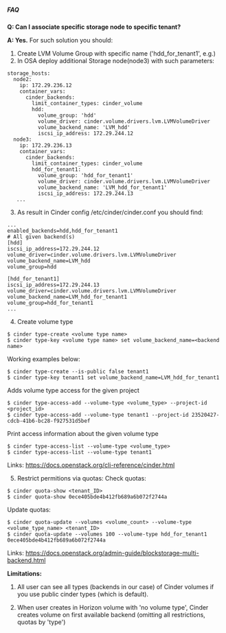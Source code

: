 ##### FAQ

**Q: Can I associate specific storage node to specific tenant?**  

**A: Yes.**
For such solution you should: 
1) Create LVM Volume Group with specific name ('hdd_for_tenant1', e.g.)
2) In OSA deploy additional Storage node(node3) with such parameters:
```buildoutcfg
storage_hosts:
  node2:
    ip: 172.29.236.12
    container_vars:
      cinder_backends:
        limit_container_types: cinder_volume
        hdd:
          volume_group: 'hdd'
          volume_driver: cinder.volume.drivers.lvm.LVMVolumeDriver
          volume_backend_name: 'LVM_hdd'
          iscsi_ip_address: 172.29.244.12
  node3:
    ip: 172.29.236.13
    container_vars:
      cinder_backends:
        limit_container_types: cinder_volume
        hdd_for_tenant1:
          volume_group: 'hdd_for_tenant1'
          volume_driver: cinder.volume.drivers.lvm.LVMVolumeDriver
          volume_backend_name: 'LVM_hdd_for_tenant1'
          iscsi_ip_address: 172.29.244.13
   ...
```
3) As result in Cinder config /etc/cinder/cinder.conf you should find:
```
...
enabled_backends=hdd,hdd_for_tenant1
# All given backend(s)
[hdd]
iscsi_ip_address=172.29.244.12
volume_driver=cinder.volume.drivers.lvm.LVMVolumeDriver
volume_backend_name=LVM_hdd
volume_group=hdd

[hdd_for_tenant1]
iscsi_ip_address=172.29.244.13
volume_driver=cinder.volume.drivers.lvm.LVMVolumeDriver
volume_backend_name=LVM_hdd_for_tenant1
volume_group=hdd_for_tenant1
...

```
4) Create volume type
```
$ cinder type-create <volume type name>
$ cinder type-key <volume type name> set volume_backend_name=<backend name>
```
Working examples below:
```
$ cinder type-create --is-public false tenant1
$ cinder type-key tenant1 set volume_backend_name=LVM_hdd_for_tenant1
```
Adds volume type access for the given project
```
$ cinder type-access-add --volume-type <volume_type> --project-id <project_id>
$ cinder type-access-add --volume-type tenant1 --project-id 23520427-cdcb-41b6-bc28-f927531d5bef
```
Print access information about the given volume type
```
$ cinder type-access-list --volume-type <volume_type>
$ cinder type-access-list --volume-type tenant1
```

Links: https://docs.openstack.org/cli-reference/cinder.html

5) Restrict permitions via quotas:
Check quotas:
```
$ cinder quota-show <tenant_ID>
$ cinder quota-show 0ece405bde4b412fb689a6b072f2744a
```
Update quotas:
```
$ cinder quota-update --volumes <volume_count> --volume-type <volume_type_name> <tenant_ID>
$ cinder quota-update --volumes 100 --volume-type hdd_for_tenant1 0ece405bde4b412fb689a6b072f2744a
```
Links: https://docs.openstack.org/admin-guide/blockstorage-multi-backend.html

**Limitations:**
 
1) All user can see all types (backends in our case) of Cinder volumes if you use public cinder types (which is default).

2) When user creates in Horizon volume with 'no volume type', Cinder creates volume on first available backend (omitting all restrictions, quotas by 'type')  



